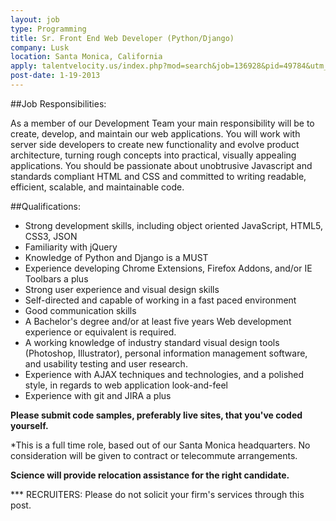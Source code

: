 ```yaml
---
layout: job
type: Programming
title: Sr. Front End Web Developer (Python/Django)
company: Lusk
location: Santa Monica, California
apply: talentvelocity.us/index.php?mod=search&job=136928&pid=49784&utm_source=Indeed&utm_medium=organic
post-date: 1-19-2013
--- 
```


##Job Responsibilities:

As a member of our Development Team your main responsibility will be to create, develop, and maintain our web applications. You will work with server side developers to create new functionality and evolve product architecture, turning rough concepts into practical, visually appealing applications. You should be passionate about unobtrusive Javascript and standards compliant HTML and CSS and committed to writing readable, efficient, scalable, and maintainable code.

##Qualifications:
* Strong development skills, including object oriented JavaScript, HTML5, CSS3, JSON
* Familiarity with jQuery
* Knowledge of Python and Django is a MUST
* Experience developing Chrome Extensions, Firefox Addons, and/or IE Toolbars a plus
* Strong user experience and visual design skills
* Self-directed and capable of working in a fast paced environment
* Good communication skills
* A Bachelor's degree and/or at least five years Web development experience or equivalent is required.
* A working knowledge of industry standard visual design tools (Photoshop, Illustrator), personal information management software, and usability testing and user research.
* Experience with AJAX techniques and technologies, and a polished style, in regards to web application look-and-feel
* Experience with git and JIRA a plus

**Please submit code samples, preferably live sites, that you've coded yourself.**

*This is a full time role, based out of our Santa Monica headquarters. No consideration will be given to contract or telecommute arrangements.

**Science will provide relocation assistance for the right candidate.**

*** RECRUITERS: Please do not solicit your firm's services through this post.